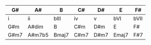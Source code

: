 |G#|A#|B|C#|D#|E|F#|
|-|-|-|-|-|-|-| 
|i|ii|bIII|iv|v|bVI|bVII|
|G#m|A#dim|B|C#m|D#m|E|F#|
|G#m7|A#m7b5|Bmaj7|C#m7|D#m7|Emaj7|F#7|
